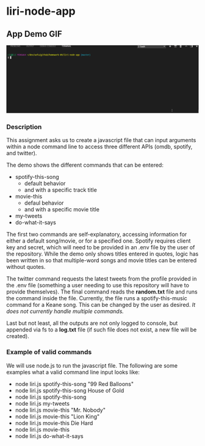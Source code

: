 # liri-node-app

## App Demo GIF
![liri](liri_demo.gif)

### Description

This assignment asks us to create a javascript file that can input arguments within a node command line to access three different APIs (omdb, spotify, and twitter).

The demo shows the different commands that can be entered:
* spotify-this-song
    * default behavior
    * and with a specific track title
* movie-this
    * defaul behavior
    * and with a specific movie title
* my-tweets
* do-what-it-says

The first two commands are self-explanatory, accessing information for either a default song/movie, or for a specified one. Spotify requires client key and secret, which will need to be provided in an .env file by the user of the repository. While the demo only shows titles entered in quotes, logic has been written in so that multiple-word songs and movie titles can be entered without quotes.

The twitter command requests the latest tweets from the profile provided in the .env file (something a user needing to use this repository will have to provide themselves).
The final command reads the **random.txt** file and runs the command inside the file. Currently, the file runs a spotify-this-music command for a Keane song. This can be changed by the user as desired. _It does not currently handle multiple commands._

Last but not least, all the outputs are not only logged to console, but appended via fs to a **log.txt** file (if such file does not exist, a new file will be created).

### Example of valid commands
We will use node.js to run the javascript file. The following are some examples what a valid command line input looks like:
* node liri.js spotify-this-song "99 Red Balloons"
* node liri.js spotify-this-song House of Gold
* node liri.js spotify-this-song
* node liri.js my-tweets
* node liri.js movie-this "Mr. Nobody"
* node liri.js movie-this "Lion King"
* node liri.js movie-this Die Hard
* node liri.js movie-this
* node liri.js do-what-it-says